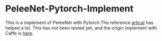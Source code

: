 # PeleeNet-Pytorch-Implement
This is a implement of PeleeNet with Pytorch.The reference [artical](https://arxiv.org/pdf/1804.06882.pdf) has helped a lot.
This has not been tested yet, and the origin implement with Caffe is [here](https://github.com/Robert-JunWang/Pelee).